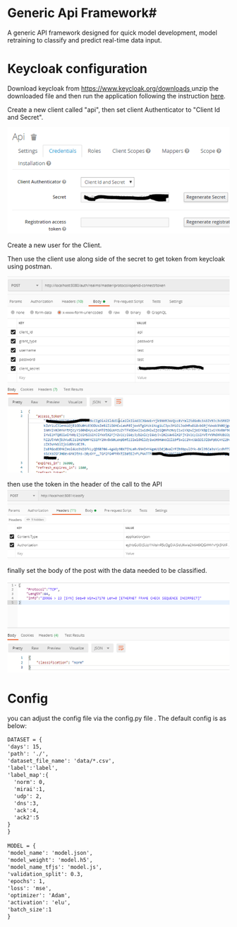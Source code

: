 # Generic Api Framework#
A generic API framework designed for quick model development, model retraining to classify and predict real-time data input.

# Keycloak configuration #
Download keycloak from [https://www.keycloak.org/downloads
](https://www.keycloak.org/downloads)
unzip the downloaded file and then run the application following the instruction [here](https://www.keycloak.org/docs/latest/getting_started/index.html).

Create a new client  called "api", then set client Authenticator to "Client Id and Secret".

![](https://github.com/zardaloop/genericapiframework/blob/master/manual/secret.PNG?raw=true)

Create a  new user for the Client.

Then use the client use along side of the secret to get token from keycloak using postman. 

![](https://github.com/zardaloop/genericapiframework/blob/master/manual/token.PNG?raw=true)

then use the token in the header of the call to the API 
![](https://github.com/zardaloop/genericapiframework/blob/master/manual/header.PNG?raw=true)

finally set the body of the post with the data needed to be classified. 

![](https://github.com/zardaloop/genericapiframework/blob/master/manual/body.PNG?raw=true)


# Config #

you can adjust the config file via the config.py file . 
The default config is as below: 
    
    DATASET = {
    'days': 15,
    'path': './',
    'dataset_file_name': 'data/*.csv',
    'label':'label',
    'label_map':{
      'norm': 0,
      'mirai':1,
      'udp': 2, 
      'dns':3,
      'ack':4,
      'ack2':5
    }
    }
    
    MODEL = {
    'model_name': 'model.json',
    'model_weight': 'model.h5',
    'model_name_tfjs': 'model.js',
    'validation_split': 0.3,
    'epochs': 1,
    'loss': 'mse',
    'optimizer': 'Adam',
    'activation': 'elu',
    'batch_size':1
    }